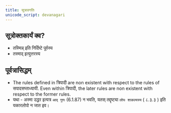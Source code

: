 ```yaml
---
title: सूत्रावगतिः
unicode_script: devanagari
---
```


## सूत्रोक्तकार्यं क्व?
- तस्मिन्न् इति निर्दिष्टे पूर्वस्य
- तस्माद् इत्युत्तरस्य

## पूर्वत्रासिद्धम्
- The rules defined in त्रिपादी are non existent with respect to the rules of सपादसप्ताध्यायी. Even within त्रिपादी, the later rules are non existent with respect to the former rules.
- यथा - अस्मा उद्धर इत्यत्र `आद् गुणः` (6.1.87) न भवति, यतस् तद्दृष्ट्या `लोपः शाकल्यस्य` ( ८.३.३ ) इति यकारलोपो न जात इव।
